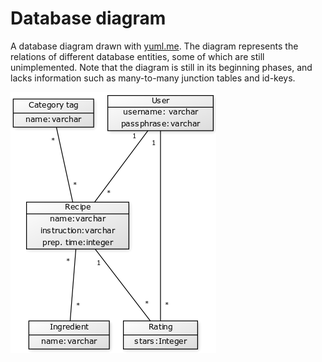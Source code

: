 # Database diagram
A database diagram drawn with [yuml.me](https://yuml.me). The diagram represents the relations of different database entities, some of which are still unimplemented. Note that the diagram is still in its beginning phases, and lacks information such as many-to-many junction tables and id-keys.

![database diagram](https://github.com/viljamiLatvala/reseptivihko/blob/master/documentation/database_diagram.png?raw=true "database diagram")
